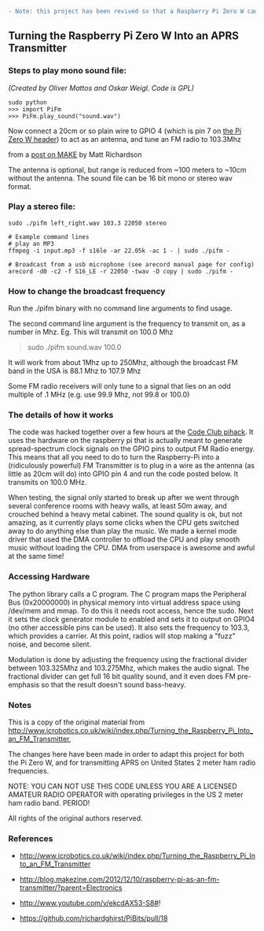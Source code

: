 ```diff
- Note: this project has been revived so that a Raspberry Pi Zero W can be used to natively send ham radio APRS packets, with no external transmitter!
```

## Turning the Raspberry Pi Zero W Into an APRS Transmitter

### Steps to play mono sound file:

*(Created by Oliver Mattos and Oskar Weigl. Code is GPL)*

```
sudo python
>>> import PiFm
>>> PiFm.play_sound("sound.wav")
```

Now connect a 20cm or so plain wire to GPIO 4 (which is pin 7 on [the Pi Zero W header](https://cdn.sparkfun.com/assets/learn_tutorials/6/7/6/PiZero_1.pdf)) to act as an antenna, and tune an FM radio to 103.3Mhz

from a [post on MAKE](http://blog.makezine.com/2012/12/10/raspberry-pi-as-an-fm-transmitter/?parent=Electronics) by Matt Richardson

The antenna is optional, but range is reduced from ~100 meters to ~10cm without the antenna. The sound file can be 16 bit mono or stereo wav format.

### Play a stereo file:

```
sudo ./pifm left_right.wav 103.3 22050 stereo

# Example command lines
# play an MP3
ffmpeg -i input.mp3 -f s16le -ar 22.05k -ac 1 - | sudo ./pifm -

# Broadcast from a usb microphone (see arecord manual page for config)
arecord -d0 -c2 -f S16_LE -r 22050 -twav -D copy | sudo ./pifm -
```

### How to change the broadcast frequency

Run the ./pifm binary with no command line arguments to find usage.

The second command line argument is the frequency to transmit on, as a number in Mhz. Eg. This will transmit on 100.0 Mhz

> sudo ./pifm sound.wav 100.0

It will work from about 1Mhz up to 250Mhz, although the broadcast FM band in the USA is 88.1 Mhz to 107.9 Mhz

Some FM radio receivers will only tune to a signal that lies on an odd multiple of .1 MHz (e.g. use 99.9 Mhz, not 99.8 or 100.0)

### The details of how it works

The code was hacked together over a few hours at the [Code Club pihack](http://blog.codeclub.org.uk/blog/brief/). It uses the hardware on the raspberry pi that is actually meant to generate spread-spectrum clock signals on the GPIO pins to output FM Radio energy. This means that all you need to do to turn the Raspberry-Pi into a (ridiculously powerful) FM Transmitter is to plug in a wire as the antenna (as little as 20cm will do) into GPIO pin 4 and run the code posted below. It transmits on 100.0 MHz.

When testing, the signal only started to break up after we went through several conference rooms with heavy walls, at least 50m away, and crouched behind a heavy metal cabinet. The sound quality is ok, but not amazing, as it currently plays some clicks when the CPU gets switched away to do anything else than play the music. We made a kernel mode driver that used the DMA controller to offload the CPU and play smooth music without loading the CPU. DMA from userspace is awesome and awful at the same time!


### Accessing Hardware

The python library calls a C program. The C program maps the Peripheral Bus (0x20000000) in physical memory into virtual address space using /dev/mem and mmap. To do this it needs root access, hence the sudo. Next it sets the clock generator module to enabled and sets it to output on GPIO4 (no other accessible pins can be used). It also sets the frequency to 103.3, which provides a carrier. At this point, radios will stop making a "fuzz" noise, and become silent.

Modulation is done by adjusting the frequency using the fractional divider between 103.325Mhz and 103.275Mhz, which makes the audio signal. The fractional divider can get full 16 bit quality sound, and it even does FM pre-emphasis so that the result doesn't sound bass-heavy. 

### Notes

This is a copy of the original material from 
http://www.icrobotics.co.uk/wiki/index.php/Turning_the_Raspberry_Pi_Into_an_FM_Transmitter, 

The changes here have been made in order to adapt this project for both the Pi Zero W, and for transmitting APRS on United States 2 meter ham radio frequencies.

NOTE: YOU CAN NOT USE THIS CODE UNLESS YOU ARE A LICENSED AMATEUR RADIO OPERATOR with operating privileges in the US 2 meter ham radio band.  PERIOD!

All rights of the original authors reserved.

### References

* http://www.icrobotics.co.uk/wiki/index.php/Turning_the_Raspberry_Pi_Into_an_FM_Transmitter

* http://blog.makezine.com/2012/12/10/raspberry-pi-as-an-fm-transmitter/?parent=Electronics

* http://www.youtube.com/v/ekcdAX53-S8#! 

* https://github.com/richardghirst/PiBits/pull/18
